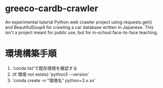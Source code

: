 # greeco-cardb-crawler
An experimental tutorial Python web crawler project using requests.get() and BeautifulSoup4 for crawling a car database written in Japanese. This isn't a project meant for public use, but for in-school face-to-face teaching.

# 環境構築手順
1. 'conda list'で既存環境を確認する
2. (if 環境 not exists) 'python3 --version'
2. 'conda create -n "環境名" python=3.x.xx'

